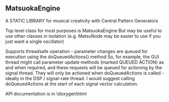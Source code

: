 ## MatsuokaEngine

A STATIC LIBRARY for musical creativity with Central Pattern Generators

Top level class for most purposes is MatsuokaEngine
But may be useful to use other classes in isolation (e.g. MatsuNode may be easier to use if you just want a single oscillator)

Supports threadsafe operation - parameter changes are queued for execution using the doQueuedActions() method
So, for example, the GUI thread might call parameter update methods (marked QUEUED ACTION) as and when required, and these requests will be queued for actioning by the signal thread. They will only be actioned when doQueuedActions is called - ideally in the DSP / signal-rate thread. I would suggest calling doQueuedActions at the start of each signal vector calculation.


API documentation is in \doxygen\html
